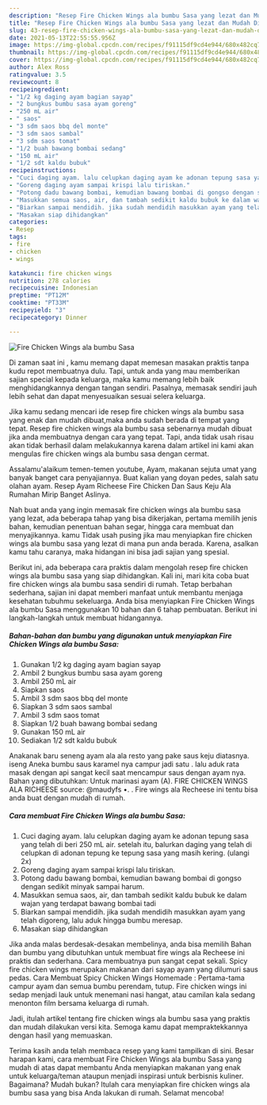 ```yaml
---
description: "Resep Fire Chicken Wings ala bumbu Sasa yang lezat dan Mudah Dibuat"
title: "Resep Fire Chicken Wings ala bumbu Sasa yang lezat dan Mudah Dibuat"
slug: 43-resep-fire-chicken-wings-ala-bumbu-sasa-yang-lezat-dan-mudah-dibuat
date: 2021-05-13T22:55:55.956Z
image: https://img-global.cpcdn.com/recipes/f91115df9cd4e944/680x482cq70/fire-chicken-wings-ala-bumbu-sasa-foto-resep-utama.jpg
thumbnail: https://img-global.cpcdn.com/recipes/f91115df9cd4e944/680x482cq70/fire-chicken-wings-ala-bumbu-sasa-foto-resep-utama.jpg
cover: https://img-global.cpcdn.com/recipes/f91115df9cd4e944/680x482cq70/fire-chicken-wings-ala-bumbu-sasa-foto-resep-utama.jpg
author: Alex Ross
ratingvalue: 3.5
reviewcount: 8
recipeingredient:
- "1/2 kg daging ayam bagian sayap"
- "2 bungkus bumbu sasa ayam goreng"
- "250 mL air"
- " saos"
- "3 sdm saos bbq del monte"
- "3 sdm saos sambal"
- "3 sdm saos tomat"
- "1/2 buah bawang bombai sedang"
- "150 mL air"
- "1/2 sdt kaldu bubuk"
recipeinstructions:
- "Cuci daging ayam. lalu celupkan daging ayam ke adonan tepung sasa yang telah di beri 250 mL air. setelah itu, balurkan daging yang telah di celupkan di adonan tepung ke tepung sasa yang masih kering. (ulangi 2x)"
- "Goreng daging ayam sampai krispi lalu tiriskan."
- "Potong dadu bawang bombai, kemudian bawang bombai di gongso dengan sedikit minyak sampai harum."
- "Masukkan semua saos, air, dan tambah sedikit kaldu bubuk ke dalam wajan yang terdapat bawang bombai tadi"
- "Biarkan sampai mendidih. jika sudah mendidih masukkan ayam yang telah digoreng, lalu aduk hingga bumbu meresap."
- "Masakan siap dihidangkan"
categories:
- Resep
tags:
- fire
- chicken
- wings

katakunci: fire chicken wings 
nutrition: 278 calories
recipecuisine: Indonesian
preptime: "PT12M"
cooktime: "PT33M"
recipeyield: "3"
recipecategory: Dinner

---
```



![Fire Chicken Wings ala bumbu Sasa](https://img-global.cpcdn.com/recipes/f91115df9cd4e944/680x482cq70/fire-chicken-wings-ala-bumbu-sasa-foto-resep-utama.jpg)

Di zaman  saat ini , kamu memang dapat memesan masakan praktis tanpa kudu repot membuatnya dulu. Tapi, untuk anda yang mau memberikan sajian special kepada keluarga, maka kamu memang lebih baik menghidangkannya dengan tangan sendiri. Pasalnya, memasak sendiri jauh lebih sehat dan dapat menyesuaikan sesuai selera keluarga.

Jika kamu sedang mencari ide resep fire chicken wings ala bumbu sasa yang enak dan mudah dibuat,maka anda sudah berada di tempat yang tepat. Resep fire chicken wings ala bumbu sasa  sebenarnya mudah dibuat jika anda membuatnya dengan cara yang tepat. Tapi, anda tidak usah risau akan tidak berhasil dalam melakukannya 
karena dalam artikel ini kami akan mengulas fire chicken wings ala bumbu sasa dengan cermat.  

Assalamu&#39;alaikum temen-temen youtube, Ayam, makanan sejuta umat yang banyak banget cara penyajiannya. Buat kalian yang doyan pedes, salah satu olahan ayam. Resep Ayam Richeese Fire Chicken Dan Saus Keju Ala Rumahan Mirip Banget Aslinya.

Nah buat anda yang ingin memasak fire chicken wings ala bumbu sasa yang lezat, ada beberapa tahap yang bisa dikerjakan, pertama memilih jenis bahan, kemudian penentuan bahan segar, hingga cara membuat dan menyajikannya. kamu Tidak usah pusing jika mau menyiapkan fire chicken wings ala bumbu sasa yang lezat di mana pun anda berada. Karena, asalkan kamu  tahu caranya, maka hidangan ini bisa jadi sajian yang spesial.

Berikut ini, ada beberapa cara praktis  dalam mengolah resep fire chicken wings ala bumbu sasa yang siap dihidangkan. Kali ini, mari kita coba buat fire chicken wings ala bumbu sasa sendiri di rumah. Tetap berbahan sederhana, sajian ini dapat memberi manfaat untuk membantu menjaga kesehatan tubuhmu sekeluarga. Anda bisa menyiapkan Fire Chicken Wings ala bumbu Sasa menggunakan 10 bahan dan 6 tahap pembuatan. Berikut ini langkah-langkah untuk membuat hidangannya.

<!--inarticleads1-->

##### Bahan-bahan dan bumbu yang digunakan untuk menyiapkan Fire Chicken Wings ala bumbu Sasa:

1. Gunakan 1/2 kg daging ayam bagian sayap
1. Ambil 2 bungkus bumbu sasa ayam goreng
1. Ambil 250 mL air
1. Siapkan  saos
1. Ambil 3 sdm saos bbq del monte
1. Siapkan 3 sdm saos sambal
1. Ambil 3 sdm saos tomat
1. Siapkan 1/2 buah bawang bombai sedang
1. Gunakan 150 mL air
1. Sediakan 1/2 sdt kaldu bubuk


Anakanak baru seneng ayam ala ala resto yang pake saus keju diatasnya. iseng Aneka bumbu saus karamel nya campur jadi satu . lalu aduk rata masak dengan api sangat kecil saat mencampur saus dengan ayam nya. Bahan yang dibutuhkan: Untuk marinasi ayam (A). FIRE CHICKEN WINGS ALA RICHEESE source: @maudyfs •. . Fire wings ala Recheese ini tentu bisa anda buat dengan mudah di rumah. 

<!--inarticleads2-->

##### Cara membuat Fire Chicken Wings ala bumbu Sasa:

1. Cuci daging ayam. lalu celupkan daging ayam ke adonan tepung sasa yang telah di beri 250 mL air. setelah itu, balurkan daging yang telah di celupkan di adonan tepung ke tepung sasa yang masih kering. (ulangi 2x)
1. Goreng daging ayam sampai krispi lalu tiriskan.
1. Potong dadu bawang bombai, kemudian bawang bombai di gongso dengan sedikit minyak sampai harum.
1. Masukkan semua saos, air, dan tambah sedikit kaldu bubuk ke dalam wajan yang terdapat bawang bombai tadi
1. Biarkan sampai mendidih. jika sudah mendidih masukkan ayam yang telah digoreng, lalu aduk hingga bumbu meresap.
1. Masakan siap dihidangkan


Jika anda malas berdesak-desakan membelinya, anda bisa memilih Bahan dan bumbu yang dibutuhkan untuk membuat fire wings ala Recheese ini praktis dan sederhana. Cara membuatnya pun sangat cepat sekali. Spicy fire chicken wings merupakan makanan dari sayap ayam yang dilumuri saus pedas. Cara Membuat Spicy Chicken Wings Homemade : Pertama-tama campur ayam dan semua bumbu perendam, tutup. Fire chicken wings ini sedap menjadi lauk untuk menemani nasi hangat, atau camilan kala sedang menonton film bersama keluarga di rumah. 

Jadi, itulah artikel tentang  fire chicken wings ala bumbu sasa  yang praktis dan mudah dilakukan versi kita. Semoga kamu dapat mempraktekkannya dengan hasil yang memuaskan. 

Terima kasih anda telah membaca resep yang kami tampilkan di sini. Besar harapan kami, cara membuat  Fire Chicken Wings ala bumbu Sasa yang mudah di atas dapat membantu Anda menyiapkan makanan yang enak untuk keluarga/teman ataupun menjadi inspirasi untuk berbisnis kuliner. Bagaimana? Mudah bukan? Itulah cara menyiapkan fire chicken wings ala bumbu sasa yang bisa Anda lakukan di rumah. Selamat mencoba!

